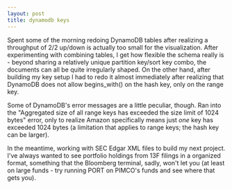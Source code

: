 ```yaml
---
layout: post
title: dynamodb keys
---
```


Spent some of the morning redoing DynamoDB tables after realizing a throughput of 2/2 up/down is actually too small for the visualization. After experimenting with combining tables, I get how flexible the schema really is - beyond sharing a relatively unique partition key/sort key combo, the documents can all be quite irregularly shaped. On the other hand, after building my key setup I had to redo it almost immediately after realizing that DynamoDB does not allow begins_with() on the hash key, only on the range key. 

Some of DynamoDB's error messages are a little peculiar, though. Ran into the "Aggregated size of all range keys has exceeded the size limit of 1024 bytes" error, only to realize Amazon specifically means just *one* key has exceeded 1024 bytes (a limitation that applies to range keys; the hash key can be larger). 

In the meantime, working with SEC Edgar XML files to build my next project. I've always wanted to see portfolio holdings from 13F filings in a organized format, something that the Bloomberg terminal, sadly, won't let you (at least on large funds - try running PORT <GO> on PIMCO's funds and see where that gets you).